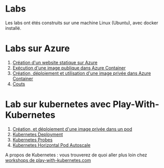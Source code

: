 # Labs
Les labs ont étés construits sur une machine Linux (Ubuntu), avec docker installé.

# Labs sur Azure
1. [Création d'un website statique sur Azure](./azure/lab0.1-static_website)
2. [Exécution d'une image publique dans Azure Container](./azure/lab0.2-jupyterlab_on_container)
3. [Création, déploiement et utilisation d'une image privée dans Azure Container](./azure/lab0.3-custom_image_on_container)
4. [Couts](./azure/lab0.4-azure-costs)

# Lab sur kubernetes avec Play-With-Kubernetes
1. [Création, et déploiement d'une image privée dans un pod](./pwk/lab1.0-k8s_app_pod)
2. [Kubernetes Deployment](./pwk/lab1.1-k8s_app_deployment)
3. [Kubernetes Probes](./pwk/lab1.2-kubernetes_probes)
4. [Kubernetes Horizontal Pod Autoscale](./pwk/lab1.3-kubernetes_scaling)


A propos de Kubernetes : vous trouverez de quoi aller plus loin chez [workshops de play-with-kubernetes.com]( 
https://training.play-with-kubernetes.com/kubernetes-workshop/)